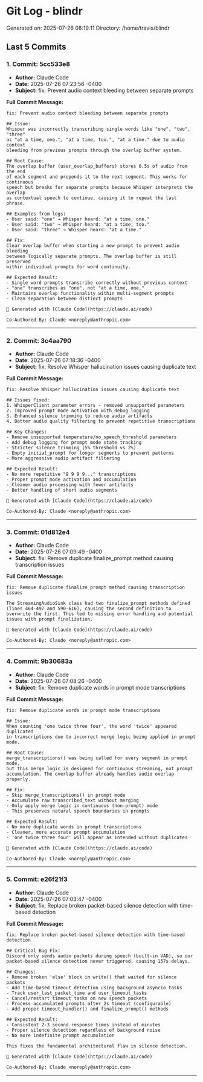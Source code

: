 # Git Log - blindr

Generated on: 2025-07-26 08:19:11
Directory: /home/travis/blindr

## Last 5 Commits

### 1. Commit: 5cc533e8

- **Author:** Claude Code
- **Date:** 2025-07-26 07:23:56 -0400
- **Subject:** fix: Prevent audio context bleeding between separate prompts

**Full Commit Message:**
```
fix: Prevent audio context bleeding between separate prompts

## Issue:
Whisper was incorrectly transcribing single words like "one", "two", "three"
as "at a time, one.", "at a time, too.", "at a time." due to audio context
bleeding from previous prompts through the overlap buffer system.

## Root Cause:
The overlap buffer (user_overlap_buffers) stores 0.5s of audio from the end
of each segment and prepends it to the next segment. This works for continuous
speech but breaks for separate prompts because Whisper interprets the overlap
as contextual speech to continue, causing it to repeat the last phrase.

## Examples from logs:
- User said: "one" → Whisper heard: "at a time, one."
- User said: "two" → Whisper heard: "at a time, too."
- User said: "three" → Whisper heard: "at a time."

## Fix:
Clear overlap buffer when starting a new prompt to prevent audio bleeding
between logically separate prompts. The overlap buffer is still preserved
within individual prompts for word continuity.

## Expected Result:
- Single word prompts transcribe correctly without previous context
- "one" transcribes as "one", not "at a time, one."
- Maintains overlap functionality within multi-segment prompts
- Clean separation between distinct prompts

🤖 Generated with [Claude Code](https://claude.ai/code)

Co-Authored-By: Claude <noreply@anthropic.com>
```

---

### 2. Commit: 3c4aa790

- **Author:** Claude Code
- **Date:** 2025-07-26 07:18:36 -0400
- **Subject:** fix: Resolve Whisper hallucination issues causing duplicate text

**Full Commit Message:**
```
fix: Resolve Whisper hallucination issues causing duplicate text

## Issues Fixed:
1. WhisperClient parameter errors - removed unsupported parameters
2. Improved prompt mode activation with debug logging
3. Enhanced silence trimming to reduce audio artifacts
4. Better audio quality filtering to prevent repetitive transcriptions

## Key Changes:
- Remove unsupported temperature/no_speech_threshold parameters
- Add debug logging for prompt mode state tracking
- Stricter silence trimming (5% threshold vs 2%)
- Empty initial_prompt for longer segments to prevent patterns
- More aggressive audio artifact filtering

## Expected Result:
- No more repetitive "9 9 9 9..." transcriptions
- Proper prompt mode activation and accumulation
- Cleaner audio processing with fewer artifacts
- Better handling of short audio segments

🤖 Generated with [Claude Code](https://claude.ai/code)

Co-Authored-By: Claude <noreply@anthropic.com>
```

---

### 3. Commit: 01d812e4

- **Author:** Claude Code
- **Date:** 2025-07-26 07:09:49 -0400
- **Subject:** fix: Remove duplicate finalize_prompt method causing transcription issues

**Full Commit Message:**
```
fix: Remove duplicate finalize_prompt method causing transcription issues

The StreamingAudioSink class had two finalize_prompt methods defined (lines 464-497 and 590-616), causing the second definition to overwrite the first. This led to missing error handling and potential issues with prompt finalization.

🤖 Generated with [Claude Code](https://claude.ai/code)

Co-Authored-By: Claude <noreply@anthropic.com>
```

---

### 4. Commit: 9b30683a

- **Author:** Claude Code
- **Date:** 2025-07-26 07:08:26 -0400
- **Subject:** fix: Remove duplicate words in prompt mode transcriptions

**Full Commit Message:**
```
fix: Remove duplicate words in prompt mode transcriptions

## Issue:
When counting 'one twice three four', the word 'twice' appeared duplicated
in transcriptions due to incorrect merge logic being applied in prompt mode.

## Root Cause:
merge_transcriptions() was being called for every segment in prompt mode,
but this merge logic is designed for continuous streaming, not prompt
accumulation. The overlap buffer already handles audio overlap properly.

## Fix:
- Skip merge_transcriptions() in prompt mode
- Accumulate raw transcribed_text without merging
- Only apply merge logic in continuous (non-prompt) mode
- This preserves natural speech boundaries in prompts

## Expected Result:
- No more duplicate words in prompt transcriptions
- Cleaner, more accurate prompt accumulation
- 'one twice three four' will appear as intended without duplicates

🤖 Generated with [Claude Code](https://claude.ai/code)

Co-Authored-By: Claude <noreply@anthropic.com>
```

---

### 5. Commit: e26f21f3

- **Author:** Claude Code
- **Date:** 2025-07-26 07:03:47 -0400
- **Subject:** fix: Replace broken packet-based silence detection with time-based detection

**Full Commit Message:**
```
fix: Replace broken packet-based silence detection with time-based detection

## Critical Bug Fix:
Discord only sends audio packets during speech (built-in VAD), so our
packet-based silence detection never triggered, causing 157s delays.

## Changes:
- Remove broken 'else' block in write() that waited for silence packets
- Add time-based timeout detection using background asyncio tasks
- Track user_last_packet_time and user_timeout_tasks
- Cancel/restart timeout tasks on new speech packets
- Process accumulated prompts after 2s timeout (configurable)
- Add proper timeout_handler() and finalize_prompt() methods

## Expected Result:
- Consistent 2-3 second response times instead of minutes
- Proper silence detection regardless of background noise
- No more indefinite prompt accumulation

This fixes the fundamental architectural flaw in silence detection.

🤖 Generated with [Claude Code](https://claude.ai/code)

Co-Authored-By: Claude <noreply@anthropic.com>
```

---

